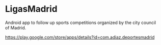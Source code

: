# LigasMadrid

Android app to follow up sports competitions organized by the city council of Madrid.

https://play.google.com/store/apps/details?id=com.adiaz.deportesmadrid


